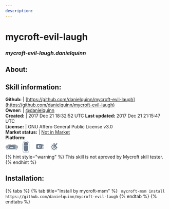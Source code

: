 ```yaml
---    
description:   
---    
```

# mycroft-evil-laugh  
### _mycroft-evil-laugh.danielquinn_  
## About:  


## Skill information:  
**Github:** | [https://github.com/danielquinn/mycroft-evil-laugh](https://github.com/danielquinn/mycroft-evil-laugh)  
**Owner:** | [@danielquinn](https://github.com/danielquinn)  
**Created:** | 2017 Dec 21 18:32:52 UTC  **Last updated:** 2017 Dec 21 21:15:47 UTC  
**License:** | GNU Affero General Public License v3.0  
**Market status:** | [Not in Market](https://market.mycroft.ai/skill/)  
**Platform:**  
 ![](../.gitbook/assets/mark-1-icon.png)  ![](../.gitbook/assets/mark-2-icon.png)  ![](../.gitbook/assets/picroft-icon.png)  ![](../.gitbook/assets/kde.png)   
{% hint style="warning" %}
This skill is not aproved by Mycroft skill tester.
{% endhint %}
    
## Installation:  
{% tabs %}
{% tab title="Install by mycroft-msm" %}
``` mycroft-msm install https://github.com/danielquinn/mycroft-evil-laugh```
{% endtab %}
  {% endtabs %}
  